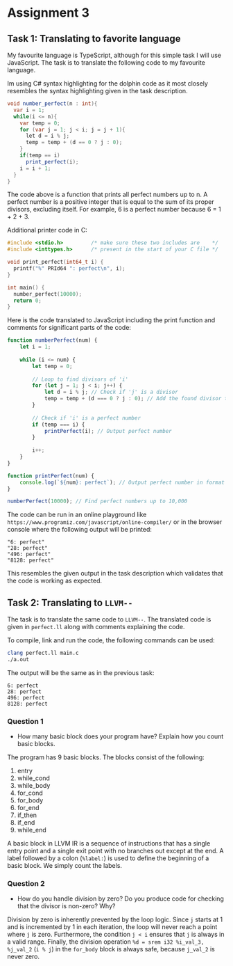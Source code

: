 # Assignment 3

## Task 1: Translating to favorite language

My favourite language is TypeScript, although for this simple task I will use JavaScript. The task is to translate the following code to my favourite language.

Im using C# syntax highlighting for the dolphin code as it most closely resembles the syntax highlighting given in the task description.

```C#
void number_perfect(n : int){
  var i = 1;
  while(i <= n){
    var temp = 0;
    for (var j = 1; j < i; j = j + 1){
      let d = i % j;
      temp = temp + (d == 0 ? j : 0);
    }
    if(temp == i)
      print_perfect(i);
    i = i + 1;
  }
}
```

The code above is a function that prints all perfect numbers up to n. A perfect number is a positive integer that is equal to the sum of its proper divisors, excluding itself. For example, 6 is a perfect number because 6 = 1 + 2 + 3.

Additional printer code in C:

```C
#include <stdio.h>         /* make sure these two includes are    */
#include <inttypes.h>      /* present in the start of your C file */

void print_perfect(int64_t i) {
  printf("%" PRId64 ": perfect\n", i);
}

int main() {
  number_perfect(10000);
  return 0;
}
```

Here is the code translated to JavaScript including the print function and comments for significant parts of the code:

```javascript
function numberPerfect(num) {
    let i = 1;
    
    while (i <= num) {
        let temp = 0;
        
        // Loop to find divisors of 'i'
        for (let j = 1; j < i; j++) {
            let d = i % j; // Check if 'j' is a divisor
            temp = temp + (d === 0 ? j : 0); // Add the found divisor to 'temp' if true
        }
        
        // Check if 'i' is a perfect number
        if (temp === i) {
            printPerfect(i); // Output perfect number
        }
        
        i++;
    }
}

function printPerfect(num) {
    console.log(`${num}: perfect`); // Output perfect number in format
}

numberPerfect(10000); // Find perfect numbers up to 10,000
```

The code can be run in an online playground like ```https://www.programiz.com/javascript/online-compiler/``` or in the browser console where the following output will be printed:

```
"6: perfect"
"28: perfect"
"496: perfect"
"8128: perfect"
```

This resembles the given output in the task description which validates that the code is working as expected.

## Task 2: Translating to ```LLVM--```

The task is to translate the same code to ```LLVM--```. The translated code is given in ```perfect.ll``` along with comments explaining the code.

To compile, link and run the code, the following commands can be used:

```bash
clang perfect.ll main.c
./a.out
```

The output will be the same as in the previous task:

```
6: perfect
28: perfect
496: perfect
8128: perfect
```

### Question 1

- How many basic block does your program have? Explain how you count basic blocks.

The program has 9 basic blocks. The blocks consist of the following:

1. entry
2. while_cond
3. while_body
4. for_cond
5. for_body
6. for_end
7. if_then
8. if_end
9. while_end

A basic block in LLVM IR is a sequence of instructions that has a single entry point and a single exit point with no branches out except at the end. A label followed by a colon (```%label:```) is used to define the beginning of a basic block. We simply count the labels.

### Question 2

- How do you handle division by zero? Do you produce code for checking that the divisor is non-zero? Why?

Division by zero is inherently prevented by the loop logic. Since ```j``` starts at 1 and is incremented by 1 in each iteration, the loop will never reach a point where ```j``` is zero. Furthermore, the condition ```j < i``` ensures that ```j``` is always in a valid range. Finally, the division operation ```%d = srem i32 %i_val_3, %j_val_2``` (```i % j```) in the ```for_body``` block is always safe, because ```j_val_2``` is never zero.
